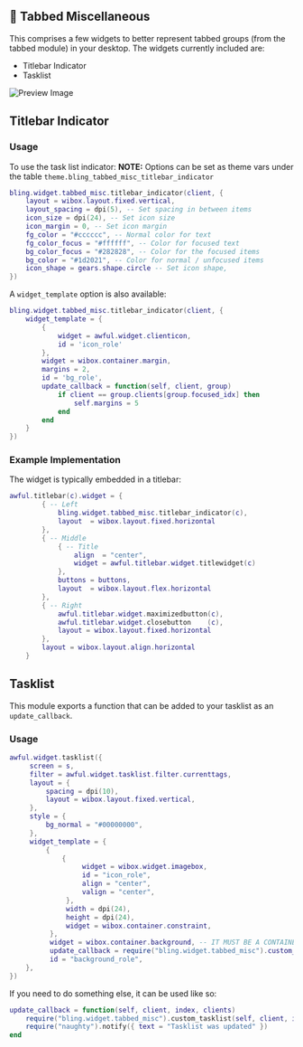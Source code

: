 ## 🧱 Tabbed Miscellaneous <!-- {docsify-ignore} -->

This comprises a few widgets to better represent tabbed groups (from the tabbed module) in your desktop.
The widgets currently included are:

-   Titlebar Indicator
-   Tasklist

![Preview Image](https://i.imgur.com/ZeYSrxY.png)

## Titlebar Indicator

### Usage

To use the task list indicator:
**NOTE:** Options can be set as theme vars under the table `theme.bling_tabbed_misc_titlebar_indicator`

```lua
bling.widget.tabbed_misc.titlebar_indicator(client, {
    layout = wibox.layout.fixed.vertical,
    layout_spacing = dpi(5), -- Set spacing in between items
    icon_size = dpi(24), -- Set icon size
    icon_margin = 0, -- Set icon margin
    fg_color = "#cccccc", -- Normal color for text
    fg_color_focus = "#ffffff", -- Color for focused text
    bg_color_focus = "#282828", -- Color for the focused items
    bg_color = "#1d2021", -- Color for normal / unfocused items
    icon_shape = gears.shape.circle -- Set icon shape,
})
```

A `widget_template` option is also available:

```lua
bling.widget.tabbed_misc.titlebar_indicator(client, {
    widget_template = {
        {
            widget = awful.widget.clienticon,
            id = 'icon_role'
        },
        widget = wibox.container.margin,
        margins = 2,
        id = 'bg_role',
        update_callback = function(self, client, group)
            if client == group.clients[group.focused_idx] then
                self.margins = 5
            end
        end
    }
})
```

### Example Implementation

The widget is typically embedded in a titlebar:

```lua
awful.titlebar(c).widget = {
        { -- Left
            bling.widget.tabbed_misc.titlebar_indicator(c),
            layout  = wibox.layout.fixed.horizontal
        },
        { -- Middle
            { -- Title
                align  = "center",
                widget = awful.titlebar.widget.titlewidget(c)
            },
            buttons = buttons,
            layout  = wibox.layout.flex.horizontal
        },
        { -- Right
            awful.titlebar.widget.maximizedbutton(c),
            awful.titlebar.widget.closebutton    (c),
            layout = wibox.layout.fixed.horizontal
        },
        layout = wibox.layout.align.horizontal
    }
```

## Tasklist

This module exports a function that can be added to your tasklist as an `update_callback`.

### Usage

```lua
awful.widget.tasklist({
     screen = s,
     filter = awful.widget.tasklist.filter.currenttags,
     layout = {
         spacing = dpi(10),
         layout = wibox.layout.fixed.vertical,
     },
     style = {
         bg_normal = "#00000000",
     },
     widget_template = {
         {
             {
                  widget = wibox.widget.imagebox,
                  id = "icon_role",
                  align = "center",
                  valign = "center",
              },
              width = dpi(24),
              height = dpi(24),
              widget = wibox.container.constraint,
          },
          widget = wibox.container.background, -- IT MUST BE A CONTAINER WIDGET AS THAT IS WHAT THE FUNCTION EXPECTS
          update_callback = require("bling.widget.tabbed_misc").custom_tasklist,
          id = "background_role",
    },
})
```

If you need to do something else, it can be used like so:

```lua
update_callback = function(self, client, index, clients)
    require("bling.widget.tabbed_misc").custom_tasklist(self, client, index, clients)
    require("naughty").notify({ text = "Tasklist was updated" })
end
```
